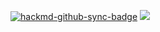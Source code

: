 [![hackmd-github-sync-badge](https://stage.hackmd.io/Iiltj6qHTxqBmIidDvR71g/badge)](https://stage.hackmd.io/Iiltj6qHTxqBmIidDvR71g)
![](https://stage.hackmd.io/_uploads/BkdX-5-mK.png)
